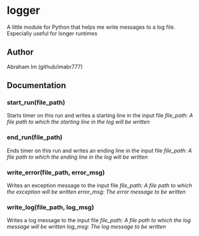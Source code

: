 # logger

A little module for Python that helps me write messages to a log file. Especially useful for longer runtimes

## Author

Abraham Im (github/imabr777)

## Documentation

### start_run(file_path)

Starts timer on this run and writes a starting line in the input file
*file_path: A file path to which the starting line in the log will be written*

### end_run(file_path)

Ends timer on this run and writes an ending line in the input file
*file_path: A file path to which the ending line in the log will be written*

### write_error(file_path, error_msg)

Writes an exception message to the input file
*file_path: A file path to which the exception will be written*
*error_msg: The error message to be written*

### write_log(file_path, log_msg)
Writes a log message to the input file
*file_path: A file path to which the log message will be written*
*log_msg: The log message to be written*